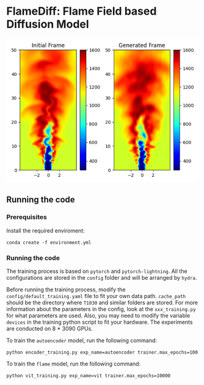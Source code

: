 # FlameDiff: Flame Field based Diffusion Model

![FlameDiff](./images/flame.png)

## Running the code

### Prerequisites

Install the required enviroment:
```
conda create -f environment.yml
```

### Running the code

The training process is based on `pytorch` and `pytorch-lightning`. All the configurations are stored in the `config` folder and will be arranged by `hydra`.

Before running the training process, modify the `config/default_training.yaml` file to fit your own data path. `cache_path` should be the directory where `T1030` and similar folders are stored. For more information about the parameters in the config, look at the `xxx_training.py` for what parameters are used. Also, you may need to modify the variable `devices` in the training python script to fit your hardware. The experiments are conducted on 8 * 3090 GPUs.

To train the `autoencoder` model, run the following command:

```
python encoder_training.py exp_name=autoencoder trainer.max_epochs=100
```

To train the `flame` model, run the following command:

```
python vit_training.py exp_name=vit trainer.max_epochs=10000
```
